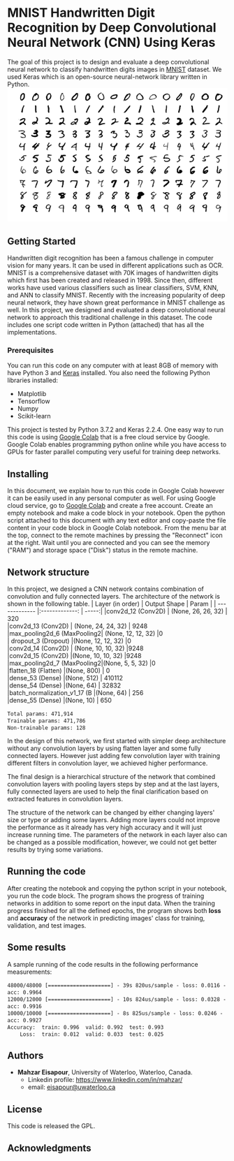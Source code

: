 # MNIST Handwritten Digit Recognition by Deep Convolutional Neural Network (CNN)  Using Keras

The goal of this project is to design and evaluate a deep convolutional neural network to classify handwritten digits images in [MNIST](http://yann.lecun.com/exdb/mnist/) dataset. We used Keras which is an open-source neural-network library written in Python.
![Sample images from MNIST](mnist_snapshots.jpg?raw=true "Title")

## Getting Started
Handwritten digit recognition has been a famous challenge in computer vision for many years. It can be used in different applications such as OCR. MNIST is a comprehensive dataset with 70K images of handwritten digits which first has been created and released in 1998. Since then, different works have used various classifiers such as linear classifiers, SVM, KNN, and ANN to classify MNIST. Recently with the increasing popularity of deep neural network, they have shown great performance in MNIST challenge as well. In this project, we designed and evaluated a deep convolutional neural network to approach this traditional challenge in this dataset. The code includes one script code written in Python (attached) that has all the implementations.

### Prerequisites
You can run this code on any computer with at least 8GB of memory with have Python 3  and [Keras](https://keras.io/) installed. You also need the following Python libraries installed:
- Matplotlib
- Tensorflow
- Numpy
- Scikit-learn

This project is tested by Python 3.7.2 and Keras 2.2.4. One easy way to run this code is using [Google Colab](https://colab.research.google.com/notebooks/welcome.ipynb#recent=true) that is a free cloud service by Google. Google Colab enables programming python online while you have access to GPUs for faster parallel computing very useful for training deep networks.


## Installing
In this document, we explain how to run this code in Google Colab however it can be easily used in any personal computer as well. For using Google cloud service, go to [Google Colab](https://colab.research.google.com/notebooks/welcome.ipynb#recent=true) and create a free account. Create an empty notebook and make a code block in your notebook. Open the python script attached to this document with any text editor and copy-paste the file content in your code block in Google Colab notebook. From the menu bar at the top, connect to the remote machines by pressing the "Reconnect" icon at the right. Wait until you are connected and you can see the memory ("RAM") and storage space ("Disk") status in the remote machine. 

## Network structure 
In this project, we designed a CNN network contains combination of convolution and fully connected layers. The architecture of the network is shown in the following table. 
| Layer (in order)          | Output Shape              | Param  |
| -------------             |:-------------:            | -----:|
|conv2d_12 (Conv2D)         | (None, 26, 26, 32)        | 320       
|conv2d_13 (Conv2D)         | (None, 24, 24, 32)        | 9248      
|max_pooling2d_6 (MaxPooling2| (None, 12, 12, 32)       |0         
| dropout_3 (Dropout)        |(None, 12, 12, 32)        |0  
|conv2d_14 (Conv2D)          | (None, 10, 10, 32)       |9248      
|conv2d_15 (Conv2D)          |(None, 10, 10, 32)        |9248      
|max_pooling2d_7 (MaxPooling2|(None, 5, 5, 32)          |0         
|flatten_18 (Flatten)         |(None, 800)              | 0         
|dense_53 (Dense)             |(None, 512)              | 410112    
|dense_54 (Dense)             |(None, 64)               | 32832     
|batch_normalization_v1_17 (B |(None, 64)               | 256       
|dense_55 (Dense)             |(None, 10)               | 650       
```
Total params: 471,914
Trainable params: 471,786
Non-trainable params: 128
```
In the design of this network, we first started with simpler deep architecture without any convolution layers by using flatten layer and some fully connected layers. However just adding few convolution layer with training different filters in convolution layer, we achieved higher performance. 

The final design is a hierarchical structure of the network that combined convolution layers with pooling layers steps by step and at the last layers, fully connected layers are used to help the final clarification based on extracted features in convolution layers.

The structure of the network can be changed by either changing layers' size or type or adding some layers. Adding more layers could not improve the performance as it already has very high accuracy and it will just increase running time. The parameters of the network in each layer also can be changed as a possible modification, however, we could not get better results by trying some variations. 

## Running the code
After creating the notebook and copying the python script in your notebook, you run the code block. The program shows the progress of training networks in addition to some report on the input data. When the training progress finished for all the defined epochs, the program shows both **loss** and **accuracy** of the network in predicting images' class for training, validation, and test images.

## Some results
A sample running of the code results in the following performance measurements:
```
48000/48000 [====================] - 39s 820us/sample - loss: 0.0116 - acc: 0.9964
12000/12000 [====================] - 10s 824us/sample - loss: 0.0328 - acc: 0.9916
10000/10000 [====================] - 8s 825us/sample - loss: 0.0246 - acc: 0.9927
Accuracy:  train: 0.996  valid: 0.992  test: 0.993
    Loss:  train: 0.012  valid: 0.033  test: 0.025
```

## Authors

* **Mahzar Eisapour**, University of Waterloo, Waterloo, Canada.
    *  Linkedin profile: https://www.linkedin.com/in/mahzar/
    *  email: eisapour@uwaterloo.ca

## License

This code is released the GPL.

## Acknowledgments


